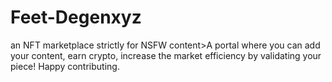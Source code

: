 # Feet-Degenxyz
an NFT marketplace strictly for NSFW content>A portal where you can add your content, earn crypto, increase the market efficiency by validating your piece! Happy contributing.
